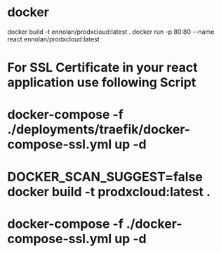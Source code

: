 
# docker
docker build -t ennolan/prodxcloud:latest .
docker run -p 80:80 --name react ennolan/prodxcloud:latest

# For SSL Certificate in your react application use following Script

# docker-compose -f ./deployments/traefik/docker-compose-ssl.yml up -d
# DOCKER_SCAN_SUGGEST=false docker build -t prodxcloud:latest .
# docker-compose -f ./docker-compose-ssl.yml up -d

